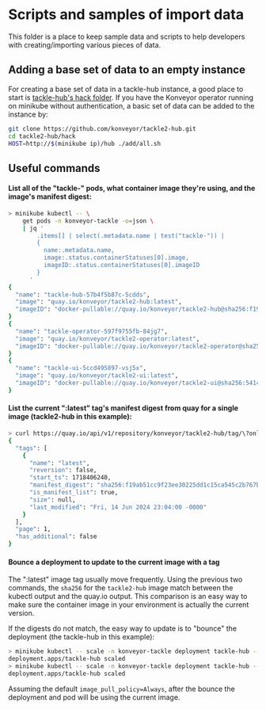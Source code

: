 # Scripts and samples of import data

This folder is a place to keep sample data and scripts to help developers with
creating/importing various pieces of data.

## Adding a base set of data to an empty instance

For creating a base set of data in a tackle-hub instance, a good place to start
is [tackle-hub's hack folder](https://github.com/konveyor/tackle2-hub/tree/main/hack).
If you have the Konveyor operator running on minikube without authentication, a basic
set of data can be added to the instance by:

```sh
git clone https://github.com/konveyor/tackle2-hub.git
cd tackle2-hub/hack
HOST=http://$(minikube ip)/hub ./add/all.sh
```

## Useful commands

#### List all of the "tackle-" pods, what container image they're using, and the image's manifest digest:

```sh
> minikube kubectl -- \
    get pods -n konveyor-tackle -o=json \
    | jq '
        .items[] | select(.metadata.name | test("tackle-")) |
        {
          name:.metadata.name,
          image:.status.containerStatuses[0].image,
          imageID:.status.containerStatuses[0].imageID
        }
      '
{
  "name": "tackle-hub-57b4f5b87c-5cdds",
  "image": "quay.io/konveyor/tackle2-hub:latest",
  "imageID": "docker-pullable://quay.io/konveyor/tackle2-hub@sha256:f19ab51cc9f23ee30225dd1c15ca545c2b767be7d7e1ed5cd83df47a40e5d324"
}
{
  "name": "tackle-operator-597f9755fb-84jg7",
  "image": "quay.io/konveyor/tackle2-operator:latest",
  "imageID": "docker-pullable://quay.io/konveyor/tackle2-operator@sha256:4110d23743087ee9ed97827aa22c1e31b066a0e5c25db90196c5dfb4dbf9c65b"
}
{
  "name": "tackle-ui-5ccd495897-vsj5x",
  "image": "quay.io/konveyor/tackle2-ui:latest",
  "imageID": "docker-pullable://quay.io/konveyor/tackle2-ui@sha256:541484a8919d9129bed5b95a2776a84ef35989ca271753147185ddb395cc8781"
}
```

#### List the current ":latest" tag's manifest digest from quay for a single image (tackle2-hub in this example):

```sh
> curl https://quay.io/api/v1/repository/konveyor/tackle2-hub/tag/\?onlyActiveTags\=true\&specificTag\=latest | jq '.'
{
  "tags": [
    {
      "name": "latest",
      "reversion": false,
      "start_ts": 1718406240,
      "manifest_digest": "sha256:f19ab51cc9f23ee30225dd1c15ca545c2b767be7d7e1ed5cd83df47a40e5d324",
      "is_manifest_list": true,
      "size": null,
      "last_modified": "Fri, 14 Jun 2024 23:04:00 -0000"
    }
  ],
  "page": 1,
  "has_additional": false
}
```

#### Bounce a deployment to update to the current image with a tag

The ":latest" image tag usually move frequently. Using the previous two commands, the `sha256` for the `tackle2-hub` image match between the kubectl output and the quay.io output. This comparison is an easy way to make sure the container image in your environment is actually the current version.

If the digests do not match, the easy way to update is to "bounce" the deployment (the tackle-hub in this example):

```sh
> minikube kubectl -- scale -n konveyor-tackle deployment tackle-hub --replicas=0
deployment.apps/tackle-hub scaled
> minikube kubectl -- scale -n konveyor-tackle deployment tackle-hub --replicas=1
deployment.apps/tackle-hub scaled
```

Assuming the default `image_pull_policy=Always`, after the bounce the deployment and pod will be using the current image.
